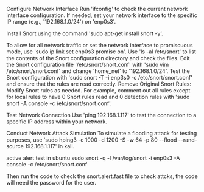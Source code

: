 
Configure Network Interface
Run 'ifconfig' to check the current network interface configuration.
If needed, set your network interface to the specific IP range (e.g., '192.168.1.0/24') on 'enp0s3'.

Install Snort using the command 'sudo apt-get install snort -y'.

To allow for all network traffic or set the network interface to promiscuous mode, use 'sudo ip link set enp0s3 promisc on'.
Use 'ls -al /etc/snort' to list the contents of the Snort configuration directory and check the files.
Edit the Snort configuration file '/etc/snort/snort.conf' with 'sudo vim /etc/snort/snort.conf' and change 'home_net' to '192.168.1.0/24'.
Test the Snort configuration with 'sudo snort -T -i enp3s0 -c /etc/snort/snort.conf' and ensure that the rules are read correctly.
Remove Original Snort Rules:
Modify Snort rules as needed. For example, comment out all rules except for local rules to have 0 Snort rules read and 0 detection rules with 'sudo snort -A console -c /etc/snort/snort.conf'.

Test Network Connection
Use 'ping 192.168.1.117' to test the connection to a specific IP address within your network.

Conduct Network Attack Simulation
To simulate a flooding attack for testing purposes, use 'sudo hping3 -c 1000 -d 1200 -S -w 64 -p 80 --flood --rand-source 192.168.1.117' in kali.

active alert test in ubuntu
sudo snort -q -l /var/log/snort -i enp0s3 -A console -c /etc/snort/snort.conf

Then run the code to check the snort.alert.fast file to check attcks, the code will need the password for the user.

